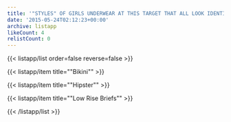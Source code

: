 ```yaml
---
title: '"STYLES" OF GIRLS UNDERWEAR AT THIS TARGET THAT ALL LOOK IDENTICAL TO ME'
date: '2015-05-24T02:12:23+00:00'
archive: listapp
likeCount: 4
relistCount: 0
---
```


{{< listapp/list order=false reverse=false >}}

   {{< listapp/item title="\"Bikini\"" >}}

   {{< listapp/item title="\"Hipster\"" >}}

   {{< listapp/item title="\"Low Rise Briefs\"" >}}

{{< /listapp/list >}}
